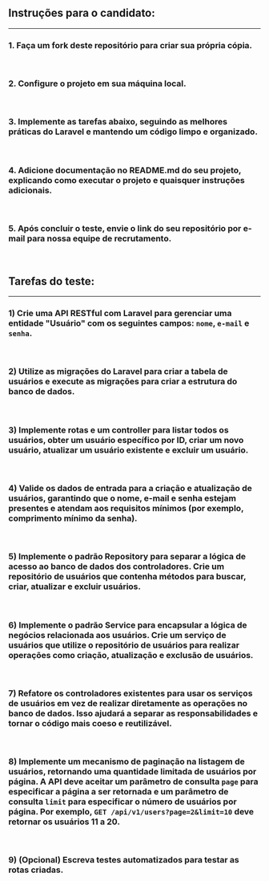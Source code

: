 ## Instruções para o candidato:
---

### 1. Faça um fork deste repositório para criar sua própria cópia.
<br>

### 2. Configure o projeto em sua máquina local.
<br>

### 3. Implemente as tarefas abaixo, seguindo as melhores práticas do Laravel e mantendo um código limpo e organizado.
<br>

### 4. Adicione documentação no README.md do seu projeto, explicando como executar o projeto e quaisquer instruções adicionais.
<br>

### 5. Após concluir o teste, envie o link do seu repositório por e-mail para nossa equipe de recrutamento.
<br>

## Tarefas do teste:
---

### 1) Crie uma API RESTful com Laravel para gerenciar uma entidade "Usuário" com os seguintes campos: `nome`, `e-mail` e  `senha`.
<br>

### 2) Utilize as migrações do Laravel para criar a tabela de usuários e execute as migrações para criar a estrutura do banco de dados.
<br>

### 3) Implemente rotas e um controller para listar todos os usuários, obter um usuário específico por ID, criar um novo usuário, atualizar um usuário existente e excluir um usuário.
<br>

### 4) Valide os dados de entrada para a criação e atualização de usuários, garantindo que o nome, e-mail e senha estejam presentes e atendam aos requisitos mínimos (por exemplo, comprimento mínimo da senha).
<br>


### 5) Implemente o padrão Repository para separar a lógica de acesso ao banco de dados dos controladores. Crie um repositório de usuários que contenha métodos para buscar, criar, atualizar e excluir usuários.
<br>


### 6) Implemente o padrão Service para encapsular a lógica de negócios relacionada aos usuários. Crie um serviço de usuários que utilize o repositório de usuários para realizar operações como criação, atualização e exclusão de usuários.
<br>

### 7) Refatore os controladores existentes para usar os serviços de usuários em vez de realizar diretamente as operações no banco de dados. Isso ajudará a separar as responsabilidades e tornar o código mais coeso e reutilizável.
<br>

### 8) Implemente um mecanismo de paginação na listagem de usuários, retornando uma quantidade limitada de usuários por página. A API deve aceitar um parâmetro de consulta `page` para especificar a página a ser retornada e um parâmetro de consulta `limit` para especificar o número de usuários por página. Por exemplo, `GET /api/v1/users?page=2&limit=10` deve retornar os usuários 11 a 20.
<br>

### 9) (Opcional) Escreva testes automatizados para testar as rotas criadas.
